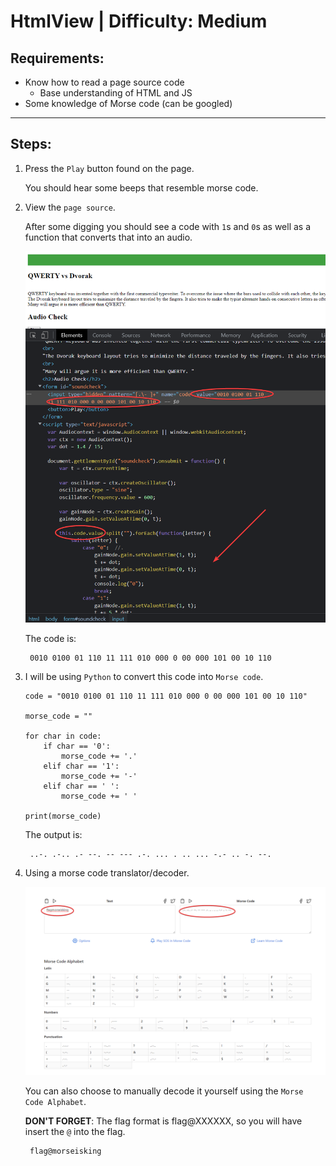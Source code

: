 # HtmlView | Difficulty: Medium

## Requirements:

- Know how to read a page source code
    - Base understanding of HTML and JS
- Some knowledge of Morse code (can be googled)

---

## Steps:

1. Press the `Play` button found on the page.

    You should hear some beeps that resemble morse code.

2. View the `page source`.

    After some digging you should see a code with `1`s and `0`s as well as a function that converts that into an audio.

    ![Page Source View](Guide-Media/chrome_YofPtS50a9.png)

    The code is:
    
        0010 0100 01 110 11 111 010 000 0 00 000 101 00 10 110
    
3. I will be using `Python` to convert this code into `Morse code`.

    ```
    code = "0010 0100 01 110 11 111 010 000 0 00 000 101 00 10 110"

    morse_code = ""

    for char in code:
        if char == '0':
            morse_code += '.'
        elif char == '1':
            morse_code += '-'
        elif char == ' ':
            morse_code += ' '

    print(morse_code)
    ```

    The output is:

        ..-. .-.. .- --. -- --- .-. ... . .. ... -.- .. -. --.

4. Using a morse code translator/decoder.

    ![Translated](Guide-Media/chrome_0o0YnIBvKv.png)

    You can also choose to manually decode it yourself using the `Morse Code Alphabet`.

    **DON'T FORGET**: The flag format is flag@XXXXXX, so you will have insert the `@` into the flag.

        flag@morseisking
        
